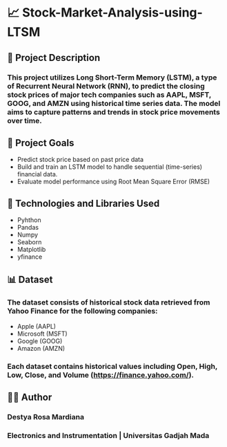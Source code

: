 # 📈 Stock-Market-Analysis-using-LTSM
## 📝 Project Description
### This project utilizes Long Short-Term Memory (LSTM), a type of Recurrent Neural Network (RNN), to predict the closing stock prices of major tech companies such as AAPL, MSFT, GOOG, and AMZN using historical time series data. The model aims to capture patterns and trends in stock price movements over time.
## 🎯 Project Goals
- Predict stock price based on past price data
- Build and train an LSTM model to handle sequential (time-series) financial data.
- Evaluate model performance using Root Mean Square Error (RMSE)
## 🔧 Technologies and Libraries Used
- Pyhthon
- Pandas
- Numpy
- Seaborn
- Matplotlib
- yfinance
## 📊 Dataset
### The dataset consists of historical stock data retrieved from Yahoo Finance for the following companies: 
- Apple (AAPL)
- Microsoft (MSFT)
- Google (GOOG)
- Amazon (AMZN)
### Each dataset contains historical values including Open, High, Low, Close, and Volume (https://finance.yahoo.com/). 
## 👨‍💻 Author
### Destya Rosa Mardiana
### Electronics and Instrumentation | Universitas Gadjah Mada
